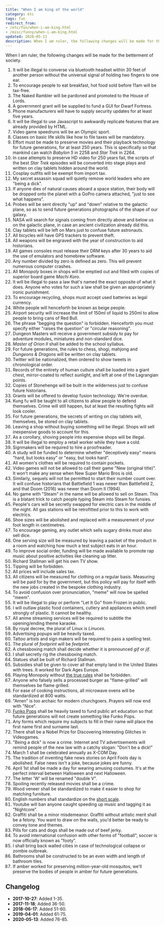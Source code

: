 ```yaml
---
title: "When I am king of the world"
category: etc
tags: fun
redirect_from:
- /etc/fun/when-i-am-king.html
- /misc/funny/when-i-am-king.html
updated: 2020-05-13
description: When I am ruler, the following changes will be made for the betterment of society.
---
```


When I am ruler, the following changes will be made for the betterment of
society.

1. It will be illegal to converse via bluetooth headset within 30 feet of
   another person without the universal signal of holding two fingers to one
   ear.
2. To encourage people to eat breakfast, hot food sold before 11am will be
   tax-free.
3. The Naked Rambler will be pardoned and promoted to the House of Lords.
4. A government grant will be supplied to fund a GUI for Dwarf Fortress.
5. Phone manufacturers will have to supply security updates for at least five
   years.
6. It will be illegal to use Javascript to awkwardly replicate features that
   are already provided by HTML.
7. Video game speedruns will be an Olympic sport.
8. Classes on basic life skills like how to file taxes will be mandatory.
9. Effort must be made to preserve movies and their playback technology for
   future generations, for at least 250 years. This is specifically so that
   mankind can watch _Babylon 5_ in 2258 and _Star Trek_ in 2264.
10. In case attempts to preserve HD video for 250 years fail, the scripts of
    the best _Star Trek_ episodes will be converted into stage plays and
    written on clay tablets hidden around the world.
11. Cosplay outfits will be exempt from import tax.
12. My secret assassin squad will quietly remove world leaders who are "being a
    dick".
13. If anyone dies of natural causes aboard a space station, their body will be
    dropped onto the planet with a GoPro camera attached, "just to see what
    happens".
14. Probes will be sent directly "up" and "down" relative to the galactic plane,
    so as to send future generations photographs of the shape of our galaxy.
15. NASA will search for signals coming from directly above and below us on the
    galactic plane, in case an ancient civilization already did this.
16. Clay tablets will be left on Mars just to confuse future astronauts.
17. All bicycles will have GPS trackers to prevent theft.
18. All weapons will be engraved with the year of construction to aid
    historians.
19. All games consoles must release their DRM keys after 30 years to aid
    the use of emulators and homebrew software.
20. Any number divided by zero is defined as zero. This will prevent
    numerous computer crashes.
21. All _Monopoly_ boxes in shops will be emptied out and filled with
    copies of superior board game _Machi Koro_.
22. It will be illegal to pass a law that's named the exact opposite of what it
    does. Anyone who votes for such a law shall be given an appropriately
    ironic punishment.
23. To encourage recycling, shops must accept used batteries as legal currency.
24. White people will henceforth be known as beige people.
25. Airport security will increase the limit of 150ml of liquid to 250ml to
    allow people to bring cans of Red Bull.
26. The phrase "begging the question" is forbidden. Henceforth you must
    specify either "raises the question" or "circular reasoning".
27. Dungeon Masters will receive a government subsidy to pay for adventure
    modules, miniatures and non-standard dice.
28. _Master of Orion II_ shall be added to the school syllabus.
29. For future generations, the rules to chess, shogi, mahjong and
    _Dungeons & Dragons_ will be written on clay tablets.
30. Twitter will be nationalized, then ordered to show tweets in chronological
    order.
31. Records of the entirety of human culture shall be loaded into a giant chest,
    mirror-coated to reflect sunlight, and left at one of the Lagrangian
    points.
32. Copies of Stonehenge will be built in the wilderness just to confuse future
    historians.
33. Grants will be offered to develop fusion technology. We're overdue.
34. Kung fu will be taught to all citizens to allow people to defend
    themselves. Crime will still happen, but at least the resulting fights
    will look cooler.
35. For future generations, the secrets of writing on clay tablets will,
    themselves, be stored on clay tablets.
36. Leaving a shop without buying something will be illegal. Shops will sell
    inexpensive goods to account for this.
37. As a corollary, shoving people into expensive shops will be illegal.
38. It will be illegal to employ a retail worker while they have a cold.
39. Signmakers will be required to hire a proofreader.
40. A study will be funded to determine whether "deceptively easy" means "hard,
    but looks easy" or "easy, but looks hard".
41. All women's clothes will be required to contain pockets.
42. Video games will not be allowed to call their game "New (original title)".
    It won't make any sense when New Super Mario Bros is old.
43. Similarly, sequels will not be permitted to start their number count over.
    It will confuse historians that Battlefield 1 was newer than Battlefield 2,
    and that Doom (2016) was newer than Doom II (1994).
44. No game with "Steam" in the name will be allowed to sell on Steam. This is a
    blatant trick to catch people typing Steam into Steam for funsies.
45. People's cars will be secretly swapped for electric cars in the middle of
    the night. All gas stations will be retrofitted prior to this to work with
    electrics.
46. Shoe sizes will be abolished and replaced with a measurement of your foot
    length in centimetres.
47. To encourage gaming, any outlet which sells sugary drinks must also sell
    dice.
48. One serving size will be measured by leaving a packet of the product in a
    room and watching how much a test subject eats in an hour.
49. To improve social order, funding will be made available to promote rap music
    about positive activities like cleaning up litter.
50. Richard Stallman will get his own TV show.
51. Tipping will be forbidden.
52. All prices will include sales tax.
53. All citizens will be measured for clothing on a regular basis. Measuring
    will be paid for by the government, but this policy will pay for itself
    with the new jobs created in the bespoke clothing industry.
54. To avoid confusion over pronunciation, "meme" will now be spelled "meem".
55. It will be illegal to play or perform "Let It Go" from Frozen in public.
56. I will outlaw plastic food containers, cutlery and appliances which smell
    strongly of plastic. It cannot be healthy.
57. All anime streaming services will be required to subtitle the
    opening/ending theme karaoke.
58. By royal decree, the plural of Linux is _Linuces_.
59. Advertising popups will be heavily taxed.
60. Tattoo artists and sign makers will be required to pass a spelling test.
61. The plural of _footprint_ will be _feetprint_.
62. A chessboxing match shall decide whether it is pronounced _gif_ or _jif_.
63. I shall secretly rig the chessboxing match.
64. Statues shall be built of Richard Stallman.
65. Subsidies shall be given to cover all that empty land in the United States
    with trees. It worked for Dark Ages Europe.
66. Playing Monopoly without [the true
rules](http://www.criticalmiss.com/issue10/CampaignRealMonopoly1.html) shall be
    forbidden.
67. Anyone who falsely sells a processed burger as "flame-grilled" will
    themselves be flame grilled.
68. For ease of cooking instructions, all microwave ovens will be standardized
    at 800 watts.
69. "Amen" is too archaic for modern churchgoers. Prayers will now end with
    "Nice".
70. [Funko Pops](https://twitter.com/drewtoothpaste/status/930795364508229632)
    shall be heavily taxed to fund public art education so that future
    generations will not create something like Funko Pops.
71. Any forms which require my subjects to fill in their name will place the
    first name first and surname last.
72. There shall be a Nobel Prize for Discovering Interesting Glitches in
    Videogames.
73. "Being a dick" is now a crime. Internet and TV advertisements will remind
    people of the new law with a catchy slogan: "Don't be a dick!"
74. March 1 shall be celebrated annually as X-COM Day.
75. The tradition of inventing fake news stories on April Fools day is
    abolished. False news isn't a joke, because jokes are funny.
76. April 1st shall be made a day for wearing amusing costumes. It's at the
    perfect interval between Halloween and next Halloween.
77. The letter 'W' will be renamed "double V".
78. Spoiling recently released movies shall be a crime.
79. Wood veneer shall be standardized to make it easier to shop for
    matching furniture.
80. English numbers shall standardize on the [short scale](https://en.wikipedia.org/wiki/Long_and_short_scales).
81. Youtube will ban anyone caught speeding up music and tagging it as
    "Nightcore".
82. Graffiti shall be a minor misdemeanor. Graffiti without artistic merit shall
    be a felony. You want to draw on the walls, you'd better be ready to convey
    tone and themes.
81. Pills for cats and dogs shall be made out of beef jerky.
82. To avoid international confusion with other forms of "football", soccer is
    now officially known as "footy".
83. I shall bring back walled cities in case of technological collapse or
    zombie outbreak.
84. Bathrooms shall be constructed to be an even width and length of bathroom
    tiles.
85. If amber worked for preserving million-year-old mosquitos, we'll preserve
    the bodies of people in amber for future generations.

## Changelog

- __2017-10-27__: Added 1-35.
- __2017-11-18__; Added 36-50.
- __2018-06-17__: Added 51-60.
- __2019-04-01__: Added 61-75.
- __2020-05-13__: Added 76-85.
